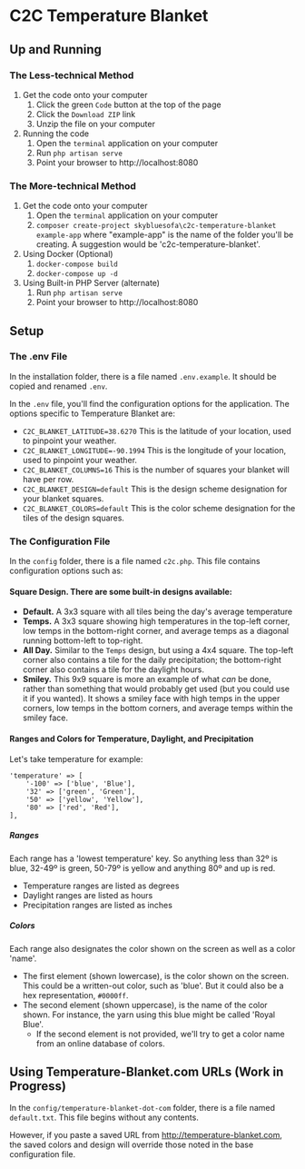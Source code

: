 # C2C Temperature Blanket

## Up and Running

### The Less-technical Method

1. Get the code onto your computer
    1. Click the green `Code` button at the top of the page
    2. Click the `Download ZIP` link
    3. Unzip the file on your computer
2. Running the code
    1. Open the `terminal` application on your computer
    2. Run `php artisan serve`
    3. Point your browser to http://localhost:8080

### The More-technical Method

1. Get the code onto your computer
    1. Open the `terminal` application on your computer
    2. `composer create-project skybluesofa\c2c-temperature-blanket example-app` where "example-app" is the name of the folder you'll be creating. A suggestion would be 'c2c-temperature-blanket'.
2. Using Docker (Optional)
    1. `docker-compose build`
    2. `docker-compose up -d`
3. Using Built-in PHP Server (alternate)
    1. Run `php artisan serve`
    3. Point your browser to http://localhost:8080

## Setup

### The .env File

In the installation folder, there is a file named `.env.example`. It should be copied and renamed `.env`.

In the `.env` file, you'll find the configuration options for the application. The options specific to Temperature Blanket are:

- `C2C_BLANKET_LATITUDE=38.6270` This is the latitude of your location, used to pinpoint your weather.
- `C2C_BLANKET_LONGITUDE=-90.1994` This is the longitude of your location, used to pinpoint your weather.
- `C2C_BLANKET_COLUMNS=16` This is the number of squares your blanket will have per row.
- `C2C_BLANKET_DESIGN=default` This is the design scheme designation for your blanket squares.
- `C2C_BLANKET_COLORS=default` This is the color scheme designation for the tiles of the design squares.

### The Configuration File

In the `config` folder, there is a file named `c2c.php`. This file contains configuration options such as:

#### Square Design. There are some built-in designs available:
- **Default.** A 3x3 square with all tiles being the day's average temperature
- **Temps.** A 3x3 square showing high temperatures in the top-left corner, low temps in the bottom-right corner, and average temps as a diagonal running bottom-left to top-right.
- **All Day.** Similar to the `Temps` design, but using a 4x4 square. The top-left corner also contains a tile for the daily precipitation; the bottom-right corner also contains a tile for the daylight hours.
- **Smiley.** This 9x9 square is more an example of what _can_ be done, rather than something that would probably get used (but you could use it if you wanted). It shows a smiley face with high temps in the upper corners, low temps in the bottom corners, and average temps within the smiley face.

#### Ranges and Colors for Temperature, Daylight, and Precipitation

Let's take temperature for example:

```
'temperature' => [
    '-100' => ['blue', 'Blue'],
    '32' => ['green', 'Green'],
    '50' => ['yellow', 'Yellow'],
    '80' => ['red', 'Red'],
],
```

##### Ranges

Each range has a 'lowest temperature' key. So anything less than 32º is blue, 32-49º is green, 50-79º is yellow and anything 80º and up is red.

- Temperature ranges are listed as degrees
- Daylight ranges are listed as hours
- Precipitation ranges are listed as inches

##### Colors

Each range also designates the color shown on the screen as well as a color 'name'.

- The first element (shown lowercase), is the color shown on the screen. This could be a written-out color, such as 'blue'. But it could also be a hex representation, `#0000ff`.
- The second element (shown uppercase), is the name of the color shown. For instance, the yarn using this blue might be called 'Royal Blue'.
    - If the second element is not provided, we'll try to get a color name from an online database of colors.

## Using Temperature-Blanket.com URLs (Work in Progress)

In the `config/temperature-blanket-dot-com` folder, there is a file named `default.txt`. This file begins without any contents.

However, if you paste a saved URL from http://temperature-blanket.com, the saved colors and design will override those noted in the base configuration file.